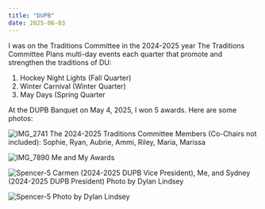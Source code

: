 ```yaml
---
title: "DUPB"
date: 2025-06-03
---
```


I was on the Traditions Committee in the 2024-2025 year
The Traditions Committee Plans multi-day events each quarter that promote and strengthen the traditions of DU:
1. Hockey Night Lights (Fall Quarter)
2. Winter Carnival (Winter Quarter)
3. May Days (Spring Quarter

At the DUPB Banquet on May 4, 2025, I won 5 awards. Here are some photos:


![IMG_2741](https://github.com/user-attachments/assets/5ea7e613-294c-4d95-b30e-37bcab792ac0)
The 2024-2025 Traditions Committee Members (Co-Chairs not included): Sophie, Ryan, Aubrie, Ammi, Riley, Maria, Marissa 

![IMG_7890](https://github.com/user-attachments/assets/95513bdf-9c23-4bff-8c88-bc84baf8b2bd)
Me and My Awards


![Spencer-5](https://github.com/user-attachments/assets/9dfb1c28-3526-4056-beb5-d5b25013c7f6)
Carmen (2024-2025 DUPB Vice President), Me, and Sydney (2024-2025 DUPB President)
Photo by Dylan Lindsey


![Spencer-5](https://github.com/user-attachments/assets/ecd97384-151e-440d-95b2-f3fb2e10057a)
Photo by Dylan Lindsey
